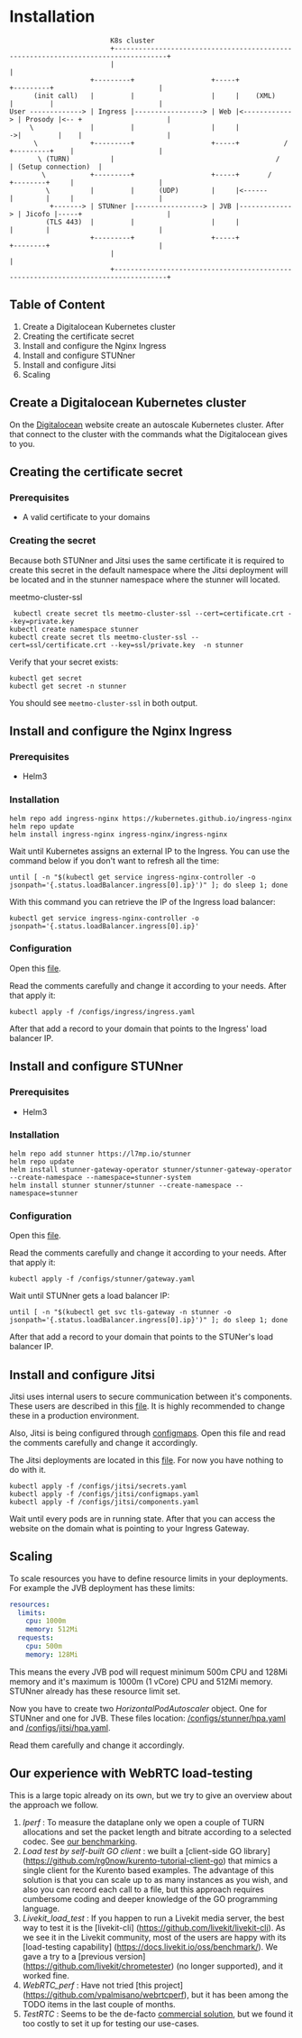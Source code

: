 # Installation

```
                         K8s cluster
                         +-----------------------------------------------------------------------------------+
                         |                                                                                   |
                    +---------+                   +-----+               +---------+                          |
      (init call)   |         |                   |     |    (XML)      |         |                          |
User -------------> | Ingress |-----------------> | Web |<------------> | Prosody |<-- +                     |
     \              |         |                   |     |             ->|         |    |                     |
      \             +---------+                   +-----+           /   +---------+    |                     |
       \ (TURN)          |                                        /                    | (Setup connection)  |
        \           +---------+                   +-----+       /       +--------+     |                     |
         \          |         |      (UDP)        |     |<------        |        |     |                     |
          +-------> | STUNner |-----------------> | JVB |-------------> | Jicofo |-----+                     |
         (TLS 443)  |         |                   |     |               |        |                           |
                    +---------+                   +-----+               +--------+                           |
                         |                                                                                   |
                         +-----------------------------------------------------------------------------------+
```

## Table of Content

1. Create a Digitalocean Kubernetes cluster
2. Creating the certificate secret
3. Install and configure the Nginx Ingress
4. Install and configure STUNner
5. Install and configure Jitsi
6. Scaling

## Create a Digitalocean Kubernetes cluster

On the [Digitalocean](https://cloud.digitalocean.com/kubernetes/) website create an autoscale Kubernetes cluster. After that connect to the cluster with the commands what the Digitalocean gives to you.

## Creating the certificate secret

### Prerequisites

- A valid certificate to your domains

### Creating the secret

Because both STUNner and Jitsi uses the same certificate it is required to create this secret in the default namespace where the Jitsi deployment will be located and in the stunner namespace where the stunner will located.


meetmo-cluster-ssl



```console
 kubectl create secret tls meetmo-cluster-ssl --cert=certificate.crt --key=private.key 
kubectl create namespace stunner
kubectl create secret tls meetmo-cluster-ssl --cert=ssl/certificate.crt --key=ssl/private.key  -n stunner
```

Verify that your secret exists:

```console
kubectl get secret
kubectl get secret -n stunner
```

You should see `meetmo-cluster-ssl` in both output.

## Install and configure the Nginx Ingress

### Prerequisites

- Helm3

### Installation

```console
helm repo add ingress-nginx https://kubernetes.github.io/ingress-nginx
helm repo update
helm install ingress-nginx ingress-nginx/ingress-nginx
```

Wait until Kubernetes assigns an external IP to the Ingress. You can use the command below if you don't want to refresh all the time:

```console
until [ -n "$(kubectl get service ingress-nginx-controller -o jsonpath='{.status.loadBalancer.ingress[0].ip}')" ]; do sleep 1; done
```

With this command you can retrieve the IP of the Ingress load balancer:

```console
kubectl get service ingress-nginx-controller -o jsonpath='{.status.loadBalancer.ingress[0].ip}'
```

### Configuration

Open this [file](/configs/ingress/ingress.yaml).

Read the comments carefully and change it according to your needs. After that apply it:

```console
kubectl apply -f /configs/ingress/ingress.yaml
```

After that add a record to your domain that points to the Ingress' load balancer IP.

## Install and configure STUNner

### Prerequisites

- Helm3

### Installation

```console
helm repo add stunner https://l7mp.io/stunner
helm repo update
helm install stunner-gateway-operator stunner/stunner-gateway-operator --create-namespace --namespace=stunner-system
helm install stunner stunner/stunner --create-namespace --namespace=stunner
```

### Configuration

Open this [file](/configs/stunner/gateway.yaml).

Read the comments carefully and change it according to your needs. After that apply it:

```
kubectl apply -f /configs/stunner/gateway.yaml
```

Wait until STUNner gets a load balancer IP:

```console
until [ -n "$(kubectl get svc tls-gateway -n stunner -o jsonpath='{.status.loadBalancer.ingress[0].ip}')" ]; do sleep 1; done
```

After that add a record to your domain that points to the STUNer's load balancer IP.

## Install and configure Jitsi

Jitsi uses internal users to secure communication between it's components. These users are described in this [file](/configs/jitsi/secrets.yaml). It is highly recommended to change these in a production environment.

Also, Jitsi is being configured through [configmaps](configs/jitsi/configmaps.yaml). Open this file and read the comments carefully and change it accordingly.

The Jitsi deployments are located in this [file](/configs/jitsi/components.yaml). For now you have nothing to do with it.

```console
kubectl apply -f /configs/jitsi/secrets.yaml
kubectl apply -f /configs/jitsi/configmaps.yaml
kubectl apply -f /configs/jitsi/components.yaml
```

Wait until every pods are in running state. After that you can access the website on the domain what is pointing to your Ingress Gateway.

## Scaling

To scale resources you have to define resource limits in your deployments. For example the JVB deployment has these limits:

```yaml
resources:
  limits:
    cpu: 1000m
    memory: 512Mi
  requests:
    cpu: 500m
    memory: 128Mi
```

This means the every JVB pod will request minimum 500m CPU and 128Mi memory and it's maximum is 1000m (1 vCore) CPU and 512Mi memory. STUNner already has these resource limit set.

Now you have to create two *HorizontalPodAutoscaler* object. One for STUNner and one for JVB. These files location: [/configs/stunner/hpa.yaml](/configs/stunner/hpa.yaml) and [/configs/jitsi/hpa.yaml](/configs/jitsi/hpa.yaml).

Read them carefully and change it accordingly.

## Our experience with WebRTC load-testing

This is a large topic already on its own, but we try to give an overview about the approach we follow.
1. _Iperf_ : To measure the dataplane only we open a couple of TURN allocations and set the packet length and bitrate according to a selected codec. See [our benchmarking](https://github.com/l7mp/stunner/tree/main/examples/benchmark).
2. _Load test by self-built GO client_ : we built a [client-side GO library] (https://github.com/rg0now/kurento-tutorial-client-go) that mimics a single client for the Kurento based examples. The advantage of this solution is that you can scale up to as many instances as you wish, and also you can record each call to a file, but this approach requires cumbersome coding and deeper knowledge of the GO programming language.
3. _Livekit_load_test_ : If you happen to run a Livekit media server, the best way to test it is the [livekit-cli] (https://github.com/livekit/livekit-cli). As we see it in the Livekit community, most of the users are happy with its [load-testing capability] (https://docs.livekit.io/oss/benchmark/). We gave a try to a [previous version] (https://github.com/livekit/chrometester) (no longer supported), and it worked fine.
4. _WebRTC_perf_ : Have not tried [this project] (https://github.com/vpalmisano/webrtcperf), but it has been among the TODO items in the last couple of months.
5. _TestRTC_ : Seems to be the de-facto [commercial solution](https://testrtc.com/testingrtc/), but we found it too costly to set it up for testing our use-cases.
